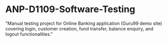 # ANP-D1109-Software-Testing
"Manual testing project for Online Banking application (Guru99 demo site) covering login, customer creation, fund transfer, balance enquiry, and logout functionalities."

